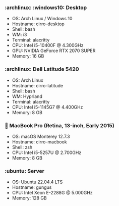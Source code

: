 ###

### :archlinux: :windows10: Desktop

- OS: Arch Linux / Windows 10
- Hostname: cirro-desktop
- Shell: bash
- WM: i3
- Terminal: alacritty
- CPU: Intel i5-10400F @ 4.300GHz
- GPU: NVIDIA GeForce RTX 2070 SUPER
- Memory: 16 GB

### :archlinux: Dell Latitude 5420

- OS: Arch Linux
- Hostname: cirro-latitude
- Shell: bash
- WM: Hyprland
- Terminal: alacritty
- CPU: Intel i5-1145G7 @ 4.400GHz
- Memory: 8 GB

### :apple: MacBook Pro (Retina, 13-inch, Early 2015)

- OS: macOS Monterey 12.7.3
- Hostname: cirro-macbook
- Shell: zsh
- CPU: Intel i5-5257U @ 2.700GHz
- Memory: 8 GB

### :ubuntu: Server

- OS: Ubuntu 22.04.4 LTS
- Hostname: gungus
- CPU: Intel Xeon E-2288G @ 5.000GHz
- Memory: 128 GB
